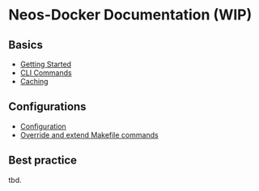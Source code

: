 # Neos-Docker Documentation (WIP)

## Basics

* [Getting Started](basics/getting-started.md)
* [CLI Commands](basics/commands.md)
* [Caching](basics/caching.md)

<!-- * [Add own Commands](commands/own-commands.md)-->

## Configurations

* [Configuration](configuration/configuration.md)
* [Override and extend Makefile commands](configuration/extend-makefile.md)
<!-- * [.env](configuration/env.md) -->
<!-- * [Configuration files](configuration/configurations.md) -->
<!-- * [Overrides](configuration/overrides.md) -->


## Best practice

tbd.

<!-- **Neos** -->

<!-- * [Neos - init new project](best-practice/neos-init.md) -->
<!-- * [Neos - init existing project] (best-practice/neos-init-existing.md) -->
<!-- * [Neos - multisite setups](best-practice/neos-multisite.md) -->

<!-- **docker-compose** -->

<!-- * [Docker - additional services](best-practice/docker-additional-service.md) -->
